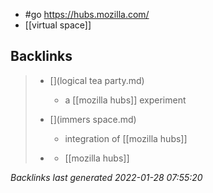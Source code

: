 - #go https://hubs.mozilla.com/
- [[virtual space]]

## Backlinks

> - [](logical tea party.md)
>   - a [[mozilla hubs]] experiment
>    
> - [](immers space.md)
>   - integration of [[mozilla hubs]]
>    
> - [](metaverse.md)
>   - [[mozilla hubs]]

_Backlinks last generated 2022-01-28 07:55:20_
